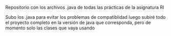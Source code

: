 Repositorio con los archivos .java de todas las prácticas de la asignatura RI

Subo los .java para evitar los problemas de compatiblidad luego subiré todo el proyecto completo en la versión de java que corresponda, pero de momento solo las clases que vaya usando
